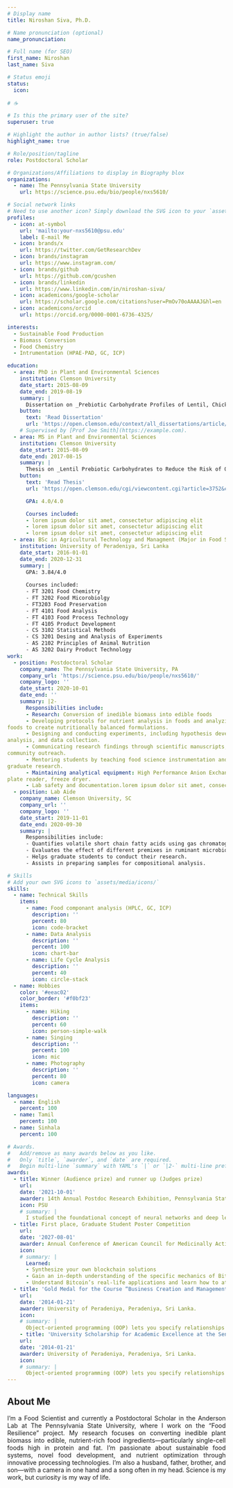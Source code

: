 ```yaml
---
# Display name
title: Niroshan Siva, Ph.D.

# Name pronunciation (optional)
name_pronunciation: 

# Full name (for SEO)
first_name: Niroshan
last_name: Siva

# Status emoji
status:
  icon:
  
# ☕️

# Is this the primary user of the site?
superuser: true

# Highlight the author in author lists? (true/false)
highlight_name: true

# Role/position/tagline
role: Postdoctoral Scholar

# Organizations/Affiliations to display in Biography blox
organizations:
  - name: The Pennsylvania State University
    url: https://science.psu.edu/bio/people/nxs5610/

# Social network links
# Need to use another icon? Simply download the SVG icon to your `assets/media/icons/` folder.
profiles:
  - icon: at-symbol
    url: 'mailto:your-nxs5610@psu.edu'
    label: E-mail Me
  - icon: brands/x
    url: https://twitter.com/GetResearchDev
  - icon: brands/instagram
    url: https://www.instagram.com/
  - icon: brands/github
    url: https://github.com/gcushen
  - icon: brands/linkedin
    url: https://www.linkedin.com/in/niroshan-siva/
  - icon: academicons/google-scholar
    url: https://scholar.google.com/citations?user=PmOv70oAAAAJ&hl=en
  - icon: academicons/orcid
    url: https://orcid.org/0000-0001-6736-4325/

interests:
  - Sustainable Food Production
  - Biomass Conversion
  - Food Chemistry
  - Intrumentation (HPAE-PAD, GC, ICP)

education:
  - area: PhD in Plant and Environmental Sciences
    institution: Clemson University
    date_start: 2015-08-09
    date_end: 2019-08-19
    summary: |
      Dissertation on _Prebiotic Carbohydrate Profiles of Lentil, Chickpea, and Common Bean_. Presented papers at 5 IEEE conferences with the contributions being published in 2 Springer journals.
    button:
      text: 'Read Dissertation'
      url: 'https://open.clemson.edu/context/all_dissertations/article/3446/viewcontent/Siva_clemson_0050D_15447.pdf'
    # Supervised by [Prof Joe Smith](https://example.com).
  - area: MS in Plant and Environmental Sciences
    institution: Clemson University
    date_start: 2015-08-09
    date_end: 2017-08-15
    summary: |
      Thesis on _Lentil Prebiotic Carbohydrates to Reduce the Risk of Obesity_. Presented papers at 5 IEEE conferences with the contributions being published in 2 Springer journals.
    button:
      text: 'Read Thesis'
      url: 'https://open.clemson.edu/cgi/viewcontent.cgi?article=3752&context=all_theses'

      GPA: 4.0/4.0

      Courses included:
      - lorem ipsum dolor sit amet, consectetur adipiscing elit
      - lorem ipsum dolor sit amet, consectetur adipiscing elit
      - lorem ipsum dolor sit amet, consectetur adipiscing elit
  - area: BSc in Agricultural Technology and Managment (Major in Food Science and Technology)
    institution: University of Peradeniya, Sri Lanka
    date_start: 2016-01-01
    date_end: 2020-12-31
    summary: |
      GPA: 3.84/4.0
      
      Courses included:
      - FT 3201 Food Chemistry
      - FT 3202 Food Micorobiolgy
      - FT3203 Food Preservation
      - FT 4101 Food Analysis
      - FT 4103 Food Process Technology
      - FT 4105 Product Development 
      - CS 3102 Statistical Methods
      - CS 3201 Desing and Analysis of Experiments
      - AS 2102 Principles of Animal Nutrition
      - AS 3202 Dairy Product Technology
work:
  - position: Postdoctoral Scholar
    company_name: The Pennsylvania State University, PA
    company_url: 'https://science.psu.edu/bio/people/nxs5610/'
    company_logo: ''
    date_start: 2020-10-01
    date_end: ''
    summary: |2-
      Responsibilities include:
      - Research: Conversion of inedible biomass into edible foods
      - Developing protocols for nutrient analysis in foods and analyzing nutrient composition of biomassderived
foods to create nutritionally balanced formulations.
      - Designing and conducting experiments, including hypothesis development, proposal writing, statistical
analysis, and data collection.
      - Communicating research findings through scientific manuscripts, conference presentations, and
community outreach.
      - Mentoring students by teaching food science instrumentation and guiding undergraduate and
graduate research.
      - Maintaining analytical equipment: High Performance Anion Exchange Chromatography system,
plate reader, freeze dryer.
      - Lab safety and documentation.lorem ipsum dolor sit amet, consectetur adipiscing elit
  - position: Lab Aide
    company_name: Clemson University, SC
    company_url: ''
    company_logo: ''
    date_start: 2019-11-01
    date_end: 2020-09-30
    summary: |
      Responsibilities include:
      - Quantifies volatile short chain fatty acids using gas chromatography (GC-FID).
      - Evaluates the effect of different premixes in ruminant microbiome and milk fat.
      - Helps graduate students to conduct their research.
      - Assists in preparing samples for compositional analysis.

# Skills
# Add your own SVG icons to `assets/media/icons/`
skills:
  - name: Technical Skills
    items:
      - name: Food componant analysis (HPLC, GC, ICP)
        description: ''
        percent: 80
        icon: code-bracket
      - name: Data Analysis
        description: ''
        percent: 100
        icon: chart-bar
      - name: Life Cycle Analysis
        description: ''
        percent: 40
        icon: circle-stack
  - name: Hobbies
    color: '#eeac02'
    color_border: '#f0bf23'
    items:
      - name: Hiking
        description: ''
        percent: 60
        icon: person-simple-walk
      - name: Singing
        description: ''
        percent: 100
        icon: mic
      - name: Photography
        description: ''
        percent: 80
        icon: camera

languages:
  - name: English
    percent: 100
  - name: Tamil
    percent: 100
  - name: Sinhala
    percent: 100

# Awards.
#   Add/remove as many awards below as you like.
#   Only `title`, `awarder`, and `date` are required.
#   Begin multi-line `summary` with YAML's `|` or `|2-` multi-line prefix and indent 2 spaces below.
awards:
  - title: Winner (Audience prize) and runner up (Judges prize)
    url: 
    date: '2021-10-01'
    awarder: 14th Annual Postdoc Research Exhibition, Pennsylvania State University, PA.
    icon: PSU
    # summary: |
      I studied the foundational concept of neural networks and deep learning. By the end, I was familiar with the significant technological trends driving the rise of deep learning; build, train, and apply fully connected deep neural networks; implement efficient (vectorized) neural networks; identify key parameters in a neural network’s architecture; and apply deep learning to your own applications.
  - title: First place, Graduate Student Poster Competition
    url: 
    date: '2027-08-01'
    awarder: Annual Conference of American Council for Medicinally Active Plants, Clemson University, SC.
    icon: 
    # summary: |
      Learned:
      - Synthesize your own blockchain solutions
      - Gain an in-depth understanding of the specific mechanics of Bitcoin
      - Understand Bitcoin’s real-life applications and learn how to attack and destroy Bitcoin, Ethereum, smart contracts and Dapps, and alternatives to Bitcoin’s Proof-of-Work consensus algorithmdd
  - title: 'Gold Medal for the Course “Business Creation and Management”'
    url:
    date: '2014-01-21'
    awarder: University of Peradeniya, Peradeniya, Sri Lanka.
    icon: 
    # summary: |
      Object-oriented programming (OOP) lets you specify relationships between functions and the objects that they can act on, helping you manage complexity in your code. This is an intermediate level course, providing an introduction to OOP, using the S3 and R6 systems. S3 is a great day-to-day R programming tool that simplifies some of the functions that you write. R6 is especially useful for industry-specific analyses, working with web APIs, and building GUIs.
    - title: 'University Scholarship for Academic Excellence at the Senior Year'
    url:
    date: '2014-01-21'
    awarder: University of Peradeniya, Peradeniya, Sri Lanka.
    icon: 
    # summary: |
      Object-oriented programming (OOP) lets you specify relationships between functions and the objects that they can act on, helping you manage complexity in your code. This is an intermediate level course, providing an introduction to OOP, using the S3 and R6 systems. S3 is a great day-to-day R programming tool that simplifies some of the functions that you write. R6 is especially useful for industry-specific analyses, working with web APIs, and building GUIs.
---
```


## About Me

<div style="text-align: justify">
I’m a Food Scientist and currently a Postdoctoral Scholar in the Anderson Lab at The Pennsylvania State University, where I work on the “Food Resilience” project. My research focuses on converting inedible plant biomass into edible, nutrient-rich food ingredients—particularly single-cell foods high in protein and fat. I’m passionate about sustainable food systems, novel food development, and nutrient optimization through innovative processing technologies.
I’m also a husband, father, brother, and son—with a camera in one hand and a song often in my head. Science is my work, but curiosity is my way of life.
</div>
